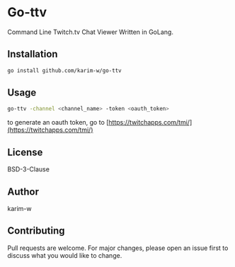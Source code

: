 # Go-ttv

Command Line Twitch.tv Chat Viewer Written in GoLang.

## Installation

```bash
go install github.com/karim-w/go-ttv
```

## Usage

```bash
go-ttv -channel <channel_name> -token <oauth_token>
```

to generate an oauth token, go to [https://twitchapps.com/tmi/](https://twitchapps.com/tmi/)

## License

BSD-3-Clause

## Author

karim-w

## Contributing

Pull requests are welcome. For major changes, please open an issue first to discuss what you would like to change.
